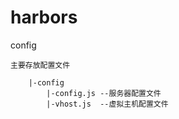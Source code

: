 harbors
=======

config

    主要存放配置文件

        |-config
            |-config.js --服务器配置文件
            |-vhost.js  --虚拟主机配置文件